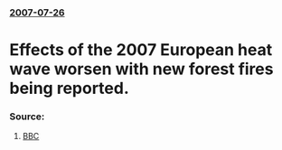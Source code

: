 ### [2007-07-26](/news/2007/07/26/index.md)

#  Effects of the 2007 European heat wave worsen with new forest fires being reported. 




### Source:

1. [BBC](http://news.bbc.co.uk/1/hi/world/europe/6915157.stm)
